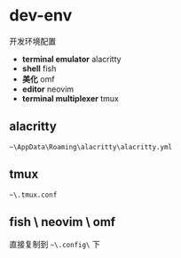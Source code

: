 # dev-env

开发环境配置

- **terminal emulator** alacritty 
- **shell** fish
- **美化** omf
- **editor** neovim
- **terminal multiplexer** tmux



## alacritty

`~\AppData\Roaming\alacritty\alacritty.yml`



## tmux

`~\.tmux.conf`



## fish \ neovim \ omf

直接复制到 `~\.config\` 下





